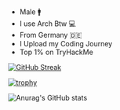 - Male :mens:
- I use Arch Btw :computer:
- From Germany :de:
- I Upload my Coding Journey
- Top 1% on TryHackMe

[![GitHub Streak](https://streak-stats.demolab.com?user=Yqno&theme=tokyonight)](https://git.io/streak-stats)

[![trophy](https://github-profile-trophy.vercel.app/?username=Yqno&theme=tokyonight)](https://github.com/ryo-ma/github-profile-trophy)


![Anurag's GitHub stats](https://github-readme-stats.vercel.app/api?username=Yqno&show_icons=true&theme=tokyonight)




